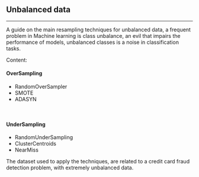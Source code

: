 
## Unbalanced data
<hr>

A guide on the main resampling techniques for unbalanced data, a frequent problem in Machine learning is class unbalance, an evil that impairs the performance of models, unbalanced classes is a noise in classification tasks.

Content:

#### OverSampling

* RandomOverSampler
* SMOTE
* ADASYN
<br>

#### UnderSampling

* RandomUnderSampling
* ClusterCentroids
* NearMiss



The dataset used to apply the techniques, are related to a credit card fraud detection problem, with extremely unbalanced data.





